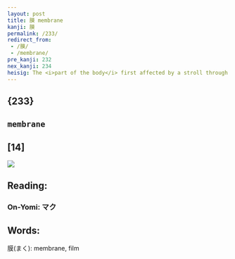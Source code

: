 ```yaml
---
layout: post
title: 膜 membrane
kanji: 膜
permalink: /233/
redirect_from:
 - /膜/
 - /membrane/
pre_kanji: 232
nex_kanji: 234
heisig: The <i>part of the body</i> first affected by a stroll through a haunted <i>graveyard</i> is the skin, which gets goose bumps. But we save the word "skin" for another kanji, and use the odd word "<b>membrane</b>" here. Think of being so scared through and through that the goose flesh moves from the outside in, giving you goose <b>membranes</b>.
---
```


## {233}

## `membrane`

## [14]

<div class="stroke"><img src="E8869C.png" /></div>

## Reading:

### On-Yomi: マク

## Words:

膜(まく): membrane, film
